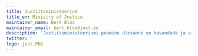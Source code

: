```yaml
---
title: Justiitsministeerium
title_en: Ministry of Justice
maintainer_name: Bert Blös
maintainer_email: bert.blos@just.ee
description: 'Justiitsministeeriumi peamine ülesanne on kavandada ja viia ellu riigi õigus- ja kriminaalpoliitikat, mis aitaksid tagada avatud ja turvalist ühiskonda, kus inimesed teavad oma õigusi ja võivad nende kaitses kindlad olla.'
twitter: ''
logo: just.PNG
---
```

